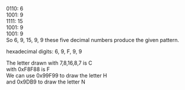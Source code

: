 0110: 6  
1001: 9  
1111: 15  
1001: 9  
1001: 9  
So 6, 9, 15, 9, 9 these five decimal numbers produce the given pattern.  

hexadecimal digits: 6, 9, F, 9, 9

The letter drawn with 7,8,16,8,7 is C  
with 0xF8F88 is F  
We can use 0x99F99 to draw the letter H  
and 0x9DB9 to draw the letter N
